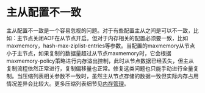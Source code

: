 # 主从配置不一致

主从配置不一致是一个容易忽视的问题。对于有些配置主从之间是可以不一致，比如：主节点关闭AOF在从节点开启。但对于内存相关的配置必须要一致，比如maxmemory，hash-max-ziplist-entries等参数。当配置的maxmemory从节点小于主节点，如果复制的数据量超过从节点maxmemory时，它会根据maxmemory-policy策略进行内存溢出控制，此时从节点数据已经丢失，但主从复制流程依然正常进行，复制偏移量也正常。修复这类问题也只能手动进行全量复制。当压缩列表相关参数不一致时，虽然主从节点存储的数据一致但实际内存占用情况差异会比较大。更多压缩列表细节见[内存管理](../../nei-cun/li-jie-nei-cun.md)。



